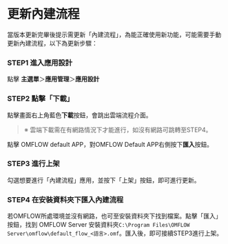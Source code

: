 
# 更新內建流程

當版本更新完畢後提示需更新「內建流程」，為能正確使用新功能，可能需要手動更新內建流程，以下為更新步驟：

### STEP1 進入應用設計

點擊 **主選單**＞**應用管理**＞**應用設計**

### STEP2 點擊「下載」

點擊畫面右上角藍色**下載**按鈕，會跳出雲端流程介面。

> ※ 雲端下載需在有網路情況下才能進行，如沒有網路可跳轉至STEP4。

點擊 OMFLOW default APP，對OMFLOW Default APP右側按下**匯入**按鈕。

### STEP3 進行上架

勾選想要進行「內建流程」應用，並按下「上架」按鈕，即可進行更新。

### STEP4 在安裝資料夾下匯入內建流程

若OMFLOW所處環境並沒有網路，也可至安裝資料夾下找到檔案。點擊「匯入」按鈕，找到 OMFLOW Server 安裝資料夾`C:\Program Files\OMFLOW Server\omflow\default_flow_<語言>.omf`。匯入後，即可接續STEP3進行上架。



